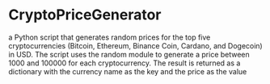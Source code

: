 # CryptoPriceGenerator
a Python script that generates random prices for the top five cryptocurrencies (Bitcoin, Ethereum, Binance Coin, Cardano, and Dogecoin) in USD. The script uses the random module to generate a price between 1000 and 100000 for each cryptocurrency. The result is returned as a dictionary with the currency name as the key and the price as the value
